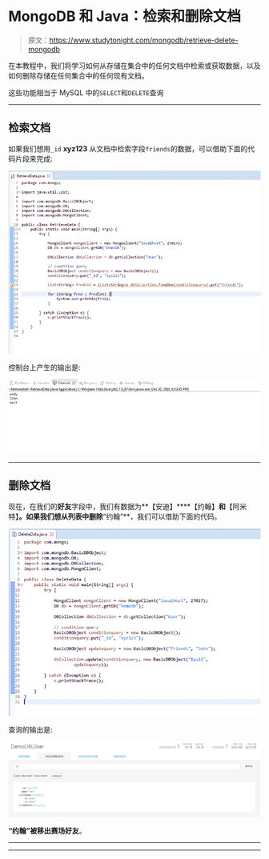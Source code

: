 # MongoDB 和 Java：检索和删除文档

> 原文：<https://www.studytonight.com/mongodb/retrieve-delete-mongodb>

在本教程中，我们将学习如何从存储在集合中的任何文档中检索或获取数据，以及如何删除存储在任何集合中的任何现有文档。

这些功能相当于 MySQL 中的`SELECT`和`DELETE`查询

* * *

## 检索文档

如果我们想用`_id` **xyz123** 从文档中检索字段`friends`的数据，可以借助下面的代码片段来完成:

![Retrieve Data in MongoDB](img/4d9b96811e15d68502f7de1e150bf5cf.png)

控制台上产生的输出是:

![Retrieve Data in MongoDB](img/99e52df38cd0c7caa5d8bb3b4d930d27.png)

* * *

## 删除文档

现在，在我们的**好友**字段中，我们有数据为**【安迪】****【约翰】**和**【阿米特】**。如果我们想从列表中删除**“约翰”**，我们可以借助下面的代码。

![Delete Data in MongoDB](img/3f55fd8f1e081f648bf4ba2379587949.png)

查询的输出是:

![Delete Data in MongoDB](img/47e5dfac7bb9ea2b25284701d5e9c93c.png)

**“约翰”**被移出赛场**好友**。

* * *

* * *
